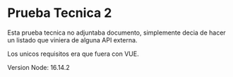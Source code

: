 # Prueba Tecnica 2

Esta prueba tecnica no adjuntaba documento, simplemente decia de hacer un listado que viniera de alguna API externa.

Los unicos requisitos era que fuera con VUE.

Version Node: 16.14.2

